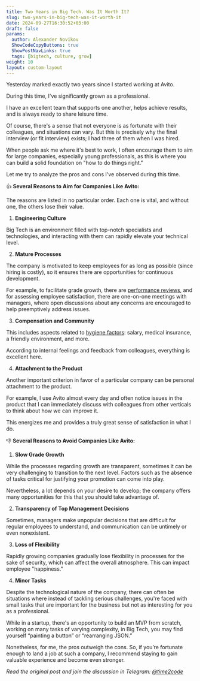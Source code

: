 ```yaml
---
title: Two Years in Big Tech. Was It Worth It? 
slug: two-years-in-big-tech-was-it-worth-it                 
date: 2024-09-27T16:30:52+03:00
draft: false                                  
params:
  author: Alexander Novikov                  
  ShowCodeCopyButtons: true
  ShowPostNavLinks: true
  tags: [bigtech, culture, grow]                
weight: 10
layout: custom-layout
---
```


Yesterday marked exactly two years since I started working at Avito.

During this time, I've significantly grown as a professional.

I have an excellent team that supports one another, helps achieve results, and is always ready to share leisure time.

Of course, there's a sense that not everyone is as fortunate with their colleagues, and situations can vary. But this is precisely why the final interview (or fit interview) exists; I had three of them when I was hired.

When people ask me where it's best to work, I often encourage them to aim for large companies, especially young professionals, as this is where you can build a solid foundation on "how to do things right."

Let me try to analyze the pros and cons I've observed during this time.

👍 **Several Reasons to Aim for Companies Like Avito:**

The reasons are listed in no particular order. Each one is vital, and without one, the others lose their value.

1. **Engineering Culture**

Big Tech is an environment filled with top-notch specialists and technologies, and interacting with them can rapidly elevate your technical level.

2. **Mature Processes**

The company is motivated to keep employees for as long as possible (since hiring is costly), so it ensures there are opportunities for continuous development.

For example, to facilitate grade growth, there are [performance reviews](https://t.me/time2code/283), and for assessing employee satisfaction, there are one-on-one meetings with managers, where open discussions about any concerns are encouraged to help preemptively address issues.

3. **Compensation and Community**

This includes aspects related to [hygiene factors](https://en.wikipedia.org/wiki/Two-factor_theory): salary, medical insurance, a friendly environment, and more.

According to internal feelings and feedback from colleagues, everything is excellent here.

4. **Attachment to the Product**

Another important criterion in favor of a particular company can be personal attachment to the product.

For example, I use Avito almost every day and often notice issues in the product that I can immediately discuss with colleagues from other verticals to think about how we can improve it.

This energizes me and provides a truly great sense of satisfaction in what I do.

👎 **Several Reasons to Avoid Companies Like Avito:**

1. **Slow Grade Growth**

While the processes regarding growth are transparent, sometimes it can be very challenging to transition to the next level. Factors such as the absence of tasks critical for justifying your promotion can come into play.

Nevertheless, a lot depends on your desire to develop; the company offers many opportunities for this that you should take advantage of.

2. **Transparency of Top Management Decisions**

Sometimes, managers make unpopular decisions that are difficult for regular employees to understand, and communication can be untimely or even nonexistent.

3. **Loss of Flexibility**

Rapidly growing companies gradually lose flexibility in processes for the sake of security, which can affect the overall atmosphere. This can impact employee "happiness."

4. **Minor Tasks**

Despite the technological nature of the company, there can often be situations where instead of tackling serious challenges, you're faced with small tasks that are important for the business but not as interesting for you as a professional.

While in a startup, there's an opportunity to build an MVP from scratch, working on many tasks of varying complexity, in Big Tech, you may find yourself “painting a button” or “rearranging JSON.”

Nonetheless, for me, the pros outweigh the cons. So, if you’re fortunate enough to land a job at such a company, I recommend staying to gain valuable experience and become even stronger.

*Read the original post and join the discussion in Telegram: [@time2code](https://t.me/time2code/303)*